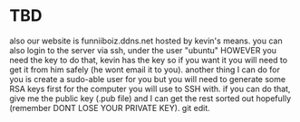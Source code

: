 # TBD
also our website is funniiboiz.ddns.net hosted by kevin's means. you can also login to the server via ssh, under the user "ubuntu" HOWEVER you need the key to do that, kevin has the key so if you want it you will need to get it from him safely (he wont email it to you). another thing I can do for you is create a sudo-able user for you but you will need to generate some RSA keys first for the computer you will use to SSH with. if you can do that, give me the public key (.pub file) and I can get the rest sorted out hopefully (remember DONT LOSE YOUR PRIVATE KEY). git edit.

